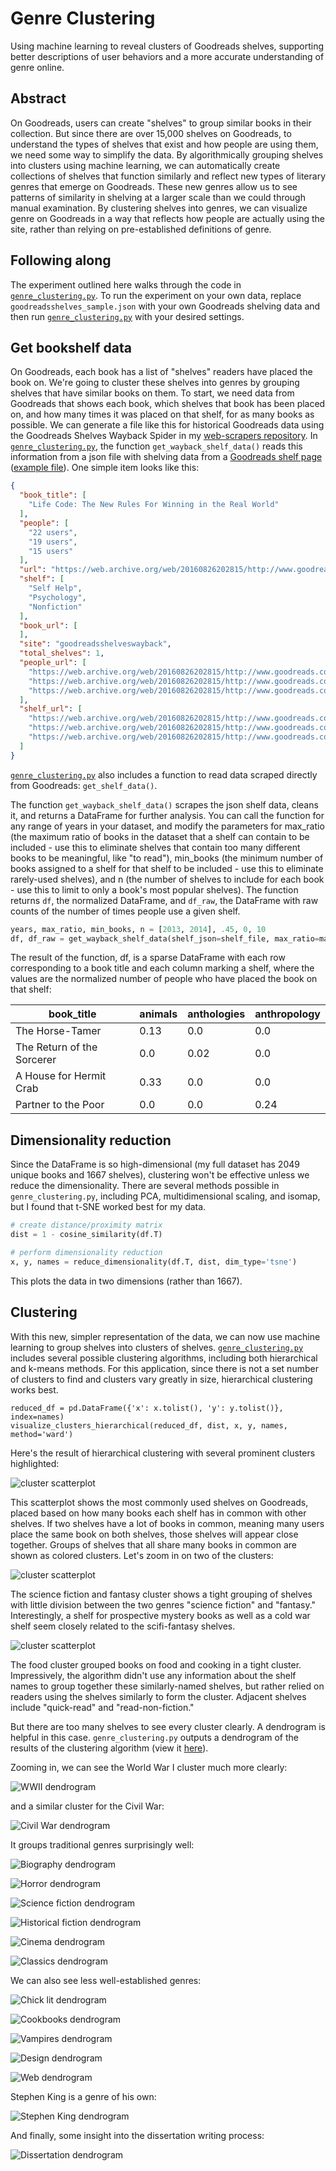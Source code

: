 # Genre Clustering
Using machine learning to reveal clusters of Goodreads shelves, supporting better descriptions of user behaviors and a more accurate understanding of genre online.

## Abstract
On Goodreads, users can create "shelves" to group similar books in their collection. But since there are over 15,000 shelves on Goodreads, to understand the types of shelves that exist and how people are using them, we need some way to simplify the data. By algorithmically grouping shelves into clusters using machine learning, we can automatically create collections of shelves that function similarly and reflect new types of literary genres that emerge on Goodreads. These new genres allow us to see patterns of similarity in shelving at a larger scale than we could through manual examination. By clustering shelves into genres, we can visualize genre on Goodreads in a way that reflects how people are actually using the site, rather than relying on pre-established definitions of genre.

## Following along
The experiment outlined here walks through the code in [`genre_clustering.py`](https://github.com/ahegel/machine-learning-genre/blob/master/genre_clustering.py). To run the experiment on your own data, replace `goodreadsshelves_sample.json` with your own Goodreads shelving data and then run [`genre_clustering.py`](https://github.com/ahegel/machine-learning-genre/blob/master/genre_clustering.py) with your desired settings.

## Get bookshelf data
On Goodreads, each book has a list of "shelves" readers have placed the book on. We're going to cluster these shelves into genres by grouping shelves that have similar books on them. To start, we need data from Goodreads that shows each book, which shelves that book has been placed on, and how many times it was placed on that shelf, for as many books as possible. We can generate a file like this for historical Goodreads data using the Goodreads Shelves Wayback Spider in my [web-scrapers repository](https://github.com/ahegel/web-scrapers).  In [`genre_clustering.py`](https://github.com/ahegel/machine-learning-genre/blob/master/genre_clustering.py), the function `get_wayback_shelf_data()` reads this information from a json file with shelving data from a [Goodreads shelf page](https://www.goodreads.com/work/shelves/4640799) ([example file](https://github.com/ahegel/machine-learning-genre/blob/master/goodreadsshelves_sample.json)). One simple item looks like this:

```json
{
  "book_title": [
    "Life Code: The New Rules For Winning in the Real World"
  ],
  "people": [
    "22 users",
    "19 users",
    "15 users"
  ],
  "url": "https://web.archive.org/web/20160826202815/http://www.goodreads.com/book/show/17155775-life-code",
  "shelf": [
    "Self Help",
    "Psychology",
    "Nonfiction"
  ],
  "book_url": [
  ],
  "site": "goodreadsshelveswayback",
  "total_shelves": 1,
  "people_url": [
    "https://web.archive.org/web/20160826202815/http://www.goodreads.com/shelf/users/17155775-life-code?shelf=self-help",
    "https://web.archive.org/web/20160826202815/http://www.goodreads.com/shelf/users/17155775-life-code?shelf=psychology",
    "https://web.archive.org/web/20160826202815/http://www.goodreads.com/shelf/users/17155775-life-code?shelf=non-fiction"
  ],
  "shelf_url": [
    "https://web.archive.org/web/20160826202815/http://www.goodreads.com/genres/self-help",
    "https://web.archive.org/web/20160826202815/http://www.goodreads.com/genres/psychology",
    "https://web.archive.org/web/20160826202815/http://www.goodreads.com/genres/non-fiction"
  ]
}
```

[`genre_clustering.py`](https://github.com/ahegel/machine-learning-genre/blob/master/genre_clustering.py) also includes a function to read data scraped directly from Goodreads: `get_shelf_data()`.

The function `get_wayback_shelf_data()` scrapes the json shelf data, cleans it, and returns a DataFrame for further analysis. You can call the function for any range of years in your dataset, and modify the parameters for max_ratio (the maximum ratio of books in the dataset that a shelf can contain to be included - use this to eliminate shelves that contain too many different books to be meaningful, like "to read"), min_books (the minimum number of books assigned to a shelf for that shelf to be included - use this to eliminate rarely-used shelves), and n (the number of shelves to include for each book - use this to limit to only a book's most popular shelves). The function returns `df`, the normalized DataFrame, and `df_raw`, the DataFrame with raw counts of the number of times people use a given shelf.

```python
years, max_ratio, min_books, n = [2013, 2014], .45, 0, 10
df, df_raw = get_wayback_shelf_data(shelf_json=shelf_file, max_ratio=max_ratio, min_books_using_shelf=min_books, n=n, years=years)
```

The result of the function, df, is a sparse DataFrame with each row corresponding to a book title and each column marking a shelf, where the values are the normalized number of people who have placed the book on that shelf:

book_title | animals | anthologies | anthropology
--- | --- | --- | ---
The Horse-Tamer | 0.13 | 0.0 | 0.0
The Return of the Sorcerer | 0.0 | 0.02 | 0.0
A House for Hermit Crab | 0.33 | 0.0 | 0.0
Partner to the Poor | 0.0 | 0.0 | 0.24

## Dimensionality reduction
Since the DataFrame is so high-dimensional (my full dataset has 2049 unique books and 1667 shelves), clustering won't be effective unless we reduce the dimensionality. There are several methods possible in `genre_clustering.py`, including PCA, multidimensional scaling, and isomap, but I found that t-SNE worked best for my data.

```python
# create distance/proximity matrix
dist = 1 - cosine_similarity(df.T)

# perform dimensionality reduction
x, y, names = reduce_dimensionality(df.T, dist, dim_type='tsne')
```

This plots the data in two dimensions (rather than 1667).

## Clustering
With this new, simpler representation of the data, we can now use machine learning to group shelves into clusters of shelves. [`genre_clustering.py`](https://github.com/ahegel/machine-learning-genre/blob/master/genre_clustering.py) includes several possible clustering algorithms, including both hierarchical and k-means methods. For this application, since there is not a set number of clusters to find and clusters vary greatly in size, hierarchical clustering works best.

```
reduced_df = pd.DataFrame({'x': x.tolist(), 'y': y.tolist()}, index=names)
visualize_clusters_hierarchical(reduced_df, dist, x, y, names, method='ward')
```

Here's the result of hierarchical clustering with several prominent clusters highlighted:

![cluster scatterplot](/images/cluster_scatterplot.png)

This scatterplot shows the most commonly used shelves on Goodreads, placed based on how many books each shelf has in common with other shelves. If two shelves have a lot of books in common, meaning many users place the same book on both shelves, those shelves will appear close together. Groups of shelves that all share many books in common are shown as colored clusters. Let's zoom in on two of the clusters:

![cluster scatterplot](/images/sf_cluster.png)

The science fiction and fantasy cluster shows a tight grouping of shelves with little division between the two genres "science fiction" and "fantasy." Interestingly, a shelf for prospective mystery books as well as a cold war shelf seem closely related to the scifi-fantasy shelves.

![cluster scatterplot](/images/food_cluster.png)

The food cluster grouped books on food and cooking in a tight cluster. Impressively, the algorithm didn't use any information about the shelf names to group together these similarly-named shelves, but rather relied on readers using the shelves similarly to form the cluster. Adjacent shelves include "quick-read" and "read-non-fiction."

But there are too many shelves to see every cluster clearly. A dendrogram is helpful in this case. `genre_clustering.py` outputs a dendrogram of the results of the clustering algorithm (view it [here](https://github.com/ahegel/machine-learning-genre/blob/master/images/hierarchical_clusters.png)).

Zooming in, we can see the World War I cluster much more clearly:

![WWII dendrogram](/images/dendrogram_wwi.png)

and a similar cluster for the Civil War:

![Civil War dendrogram](/images/dendrogram_civilwar.png)

It groups traditional genres surprisingly well:

![Biography dendrogram](/images/dendrogram_biography.png)

![Horror dendrogram](/images/dendrogram_horror.png)

![Science fiction dendrogram](/images/dendrogram_sf.png)

![Historical fiction dendrogram](/images/dendrogram_historicalfic.png)

![Cinema dendrogram](/images/dendrogram_cinema.png)

![Classics dendrogram](/images/dendrogram_classics.png)

We can also see less well-established genres:

![Chick lit dendrogram](/images/dendrogram_chicklit.png)

![Cookbooks dendrogram](/images/dendrogram_cookbooks.png)

![Vampires dendrogram](/images/dendrogram_vampires.png)

![Design dendrogram](/images/dendrogram_design.png)

![Web dendrogram](/images/dendrogram_web.png)

Stephen King is a genre of his own: 

![Stephen King dendrogram](/images/dendrogram_king.png)

And finally, some insight into the dissertation writing process:

![Dissertation dendrogram](/images/dendrogram_diss.png)